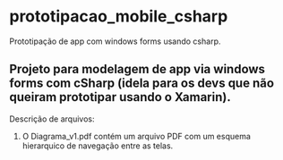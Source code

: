 # prototipacao_mobile_csharp
Prototipação de app com windows forms usando csharp.

## Projeto para modelagem de app via windows forms com cSharp (idela para os devs que não queiram prototipar usando o Xamarin).


Descrição de arquivos:
1. O Diagrama_v1.pdf contém um arquivo PDF com um esquema hierarquico de navegação entre as telas.